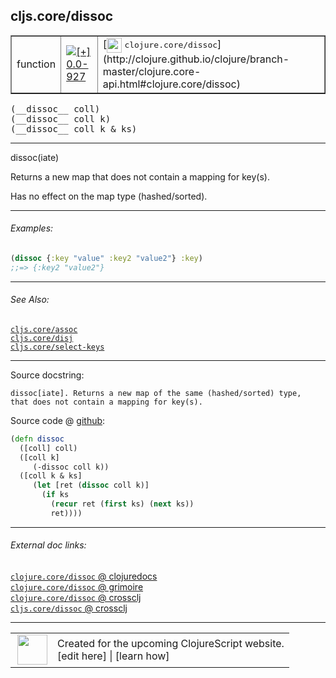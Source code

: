 ## cljs.core/dissoc



 <table border="1">
<tr>
<td>function</td>
<td><a href="https://github.com/cljsinfo/cljs-api-docs/tree/0.0-927"><img valign="middle" alt="[+] 0.0-927" title="Added in 0.0-927" src="https://img.shields.io/badge/+-0.0--927-lightgrey.svg"></a> </td>
<td>
[<img height="24px" valign="middle" src="http://i.imgur.com/1GjPKvB.png"> <samp>clojure.core/dissoc</samp>](http://clojure.github.io/clojure/branch-master/clojure.core-api.html#clojure.core/dissoc)
</td>
</tr>
</table>


 <samp>
(__dissoc__ coll)<br>
</samp>
 <samp>
(__dissoc__ coll k)<br>
</samp>
 <samp>
(__dissoc__ coll k & ks)<br>
</samp>

---

dissoc(iate)

Returns a new map that does not contain a mapping for key(s).

Has no effect on the map type (hashed/sorted).



---

###### Examples:

```clj
(dissoc {:key "value" :key2 "value2"} :key)
;;=> {:key2 "value2"}
```



---

###### See Also:

[`cljs.core/assoc`](../cljs.core/assoc.md)<br>
[`cljs.core/disj`](../cljs.core/disj.md)<br>
[`cljs.core/select-keys`](../cljs.core/select-keys.md)<br>

---


Source docstring:

```
dissoc[iate]. Returns a new map of the same (hashed/sorted) type,
that does not contain a mapping for key(s).
```


Source code @ [github](https://github.com/clojure/clojurescript/blob/r1535/src/cljs/cljs/core.cljs#L830-L840):

```clj
(defn dissoc
  ([coll] coll)
  ([coll k]
     (-dissoc coll k))
  ([coll k & ks]
     (let [ret (dissoc coll k)]
       (if ks
         (recur ret (first ks) (next ks))
         ret))))
```

<!--
Repo - tag - source tree - lines:

 <pre>
clojurescript @ r1535
└── src
    └── cljs
        └── cljs
            └── <ins>[core.cljs:830-840](https://github.com/clojure/clojurescript/blob/r1535/src/cljs/cljs/core.cljs#L830-L840)</ins>
</pre>

-->

---



###### External doc links:

[`clojure.core/dissoc` @ clojuredocs](http://clojuredocs.org/clojure.core/dissoc)<br>
[`clojure.core/dissoc` @ grimoire](http://conj.io/store/v1/org.clojure/clojure/1.7.0-beta3/clj/clojure.core/dissoc/)<br>
[`clojure.core/dissoc` @ crossclj](http://crossclj.info/fun/clojure.core/dissoc.html)<br>
[`cljs.core/dissoc` @ crossclj](http://crossclj.info/fun/cljs.core.cljs/dissoc.html)<br>

---

 <table>
<tr><td>
<img valign="middle" align="right" width="48px" src="http://i.imgur.com/Hi20huC.png">
</td><td>
Created for the upcoming ClojureScript website.<br>
[edit here] | [learn how]
</td></tr></table>

[edit here]:https://github.com/cljsinfo/cljs-api-docs/blob/master/cljsdoc/cljs.core/dissoc.cljsdoc
[learn how]:https://github.com/cljsinfo/cljs-api-docs/wiki/cljsdoc-files

<!--

This information was too distracting to show to readers, but I'll leave it
commented here since it is helpful to:

- pretty-print the data used to generate this document
- and show how to retrieve that data



The API data for this symbol:

```clj
{:description "dissoc(iate)\n\nReturns a new map that does not contain a mapping for key(s).\n\nHas no effect on the map type (hashed/sorted).",
 :ns "cljs.core",
 :name "dissoc",
 :signature ["[coll]" "[coll k]" "[coll k & ks]"],
 :history [["+" "0.0-927"]],
 :type "function",
 :related ["cljs.core/assoc" "cljs.core/disj" "cljs.core/select-keys"],
 :full-name-encode "cljs.core/dissoc",
 :source {:code "(defn dissoc\n  ([coll] coll)\n  ([coll k]\n     (-dissoc coll k))\n  ([coll k & ks]\n     (let [ret (dissoc coll k)]\n       (if ks\n         (recur ret (first ks) (next ks))\n         ret))))",
          :title "Source code",
          :repo "clojurescript",
          :tag "r1535",
          :filename "src/cljs/cljs/core.cljs",
          :lines [830 840]},
 :examples [{:id "fd6ae9",
             :content "```clj\n(dissoc {:key \"value\" :key2 \"value2\"} :key)\n;;=> {:key2 \"value2\"}\n```"}],
 :full-name "cljs.core/dissoc",
 :clj-symbol "clojure.core/dissoc",
 :docstring "dissoc[iate]. Returns a new map of the same (hashed/sorted) type,\nthat does not contain a mapping for key(s)."}

```

Retrieve the API data for this symbol:

```clj
;; from Clojure REPL
(require '[clojure.edn :as edn])
(-> (slurp "https://raw.githubusercontent.com/cljsinfo/cljs-api-docs/catalog/cljs-api.edn")
    (edn/read-string)
    (get-in [:symbols "cljs.core/dissoc"]))
```

-->
